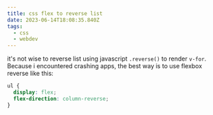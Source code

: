 ```yaml
---
title: css flex to reverse list
date: 2023-06-14T18:08:35.840Z
tags:
  - css
  - webdev
---
```

it's not wise to reverse list using javascript `.reverse()` to render `v-for`. Because i encountered crashing apps, the best way is to use flexbox reverse like this:
```css
ul {
  display: flex;
  flex-direction: column-reverse;
}
```